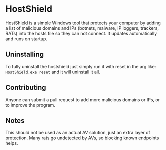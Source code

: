 # HostShield
HostShield is a simple Windows tool that protects your computer by adding a list of malicious domains and IPs (botnets, malware, IP loggers, trackers, RATs) into the hosts file so they can not connect. It updates automatically and runs on startup.

## Uninstalling  
To fully uninstall the hostshield just simply run it with reset in the arg like: `HostShield.exe reset` and it will uninstall it all.

## Contributing  
Anyone can submit a pull request to add more malicious domains or IPs, or to improve the program.

## Notes
This should not be used as an actual AV solution, just an extra layer of protection. Many rats go undetected by AVs, so blocking known endpoints helps.
